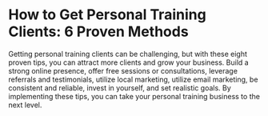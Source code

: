 # How to Get Personal Training Clients: 6 Proven Methods

Getting personal training clients can be challenging, but with these eight proven tips, you can attract more clients and grow your business. Build a strong online presence, offer free sessions or consultations, leverage referrals and testimonials, utilize local marketing, utilize email marketing, be consistent and reliable, invest in yourself, and set realistic goals. By implementing these tips, you can take your personal training business to the next level.
